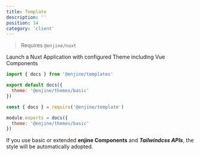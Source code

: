 ```yaml
---
title: Template
description: ''
position: 14
category: 'client'
---
```


> Requires `@enjine/nuxt`

Launch a Nuxt Application with configured  Theme including Vue Components

<code-group>
  <code-block label="es6" active>

  ```js
  import { docs } from '@enjine/templates'

  export default docs({
    theme: '@enjine/themes/basic'
  })
  ```

  </code-block>
  <code-block label="commonjs">

  ```js
  const { docs } = require('@enjine/template')

  module.exports = docs({
    theme: '@enjine/themes/basic'
  })
  ```

  </code-block>
</code-group>

If you use basic or extended **enjine Components** and ***Tailwindcss APIs***, the style will be automatically adopted.
